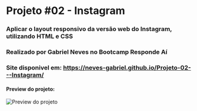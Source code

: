 # Projeto #02 - Instagram

### Aplicar o layout responsivo da versão web do Instagram, utilizando HTML e CSS
 
### Realizado por Gabriel Neves no Bootcamp Responde Aí

### Site disponivel em: https://neves-gabriel.github.io/Projeto-02---Instagram/

#### Preview do projeto:
![Preview do projeto]()
